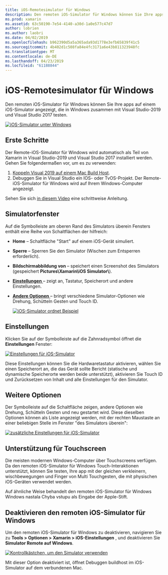 ```yaml
---
title: iOS-Remotesimulator für Windows
description: Den remoten iOS-Simulator für Windows können Sie Ihre apps auf einem iOS-Simulator angezeigt, die in Windows zusammen mit Visual Studio-2019 testen.
ms.prod: xamarin
ms.assetid: 63c50190-7e54-4140-a30d-1a0e577c47d7
author: lobrien
ms.author: laobri
ms.date: 04/02/2019
ms.openlocfilehash: b962390d5a5a365ada93d1778e3efb65839f41c5
ms.sourcegitcommit: 4b402d1c508fa84e4fc3171a6e43b811323948fc
ms.translationtype: MT
ms.contentlocale: de-DE
ms.lasthandoff: 04/23/2019
ms.locfileid: "61188844"
---
```

# <a name="remoted-ios-simulator-for-windows"></a>iOS-Remotesimulator für Windows

Den remoten iOS-Simulator für Windows können Sie Ihre apps auf einem iOS-Simulator angezeigt, die in Windows zusammen mit Visual Studio-2019 und Visual Studio 2017 testen.

[![iOS-Simulator unter Windows](images/hero-sml.png "iOS-Simulator unter Windows")](images/hero.png#lightbox)

## <a name="getting-started"></a>Erste Schritte

Der Remote-iOS-Simulator für Windows wird automatisch als Teil von Xamarin in Visual Studio-2019 und Visual Studio 2017 installiert werden. Gehen Sie folgendermaßen vor, um es zu verwenden:

1. [Koppeln Visual 2019 auf einem Mac Build Host](~/ios/get-started/installation/windows/connecting-to-mac/index.md).
2. Debuggen Sie in Visual Studio ein IOS- oder TvOS-Projekt. Der Remote-iOS-Simulator für Windows wird auf Ihrem Windows-Computer angezeigt.

Sehen Sie sich [in diesem Video](deploy.md) eine schrittweise Anleitung.

## <a name="simulator-window"></a>Simulatorfenster

Auf die Symbolleiste am oberen Rand des Simulators überein Fensters enthält eine Reihe von Schaltflächen der hilfreich:

- **Home** – Schaltfläche "Start" auf einem iOS-Gerät simuliert.
- **Sperre** – Sperren Sie den Simulator (Wischen zum Entsperren erforderlich).
- **Bildschirmabbildung von** – speichert einen Screenshot des Simulators (gespeichert **Pictures\Xamarin\iOS Simulator\\**).
- [**Einstellungen** ](#settings) – zeigt an, Tastatur, Speicherort und andere Einstellungen.
- [**Andere Optionen** ](#other-options) – bringt verschiedene Simulator-Optionen wie Drehung, Schütteln Gesten und Touch ID.

    [![iOS-Simulator ordnet Beispiel](images/maps-app-sml.png "iOS-Simulator zuordnet, Beispiel")](images/maps-app.png#lightbox)

## <a name="settings"></a>Einstellungen

Klicken Sie auf der Symbolleiste auf die Zahnradsymbol öffnet die **Einstellungen** Fenster:

[![Einstellungen für iOS-Simulator](images/settings-sml.png "Einstellungen für iOS-Simulator")](images/settings.png#lightbox)

Diese Einstellungen können Sie die Hardwaretastatur aktivieren, wählen Sie einen Speicherort an, die das Gerät sollte Bericht (statische und dynamische Speicherorte werden beide unterstützt), aktivieren Sie Touch ID und Zurücksetzen von Inhalt und alle Einstellungen für den Simulator.

## <a name="other-options"></a>Weitere Optionen

Der Symbolleiste auf die Schaltfläche zeigen, andere Optionen wie Drehung, Schütteln Gesten und neu gestartet wird. Diese dieselben Optionen können als Liste angezeigt werden, mit der rechten Maustaste an einer beliebigen Stelle im Fenster "des Simulators überein":

[![zusätzliche Einstellungen für iOS-Simulator](images/more-sml.png "zusätzliche Einstellungen für iOS-Simulator")](images/more.png#lightbox)

## <a name="touchscreen-support"></a>Unterstützung für Touchscreen

Die meisten modernen Windows-Computer über Touchscreens verfügen. Da den remoten iOS-Simulator für Windows Touch-Interaktionen unterstützt, können Sie testen, Ihre app mit der gleichen verkleinern, wischbewegungen und Finger von Multi Touchgesten, die mit physischen iOS-Geräten verwendet werden.

Auf ähnliche Weise behandelt den remoten iOS-Simulator für Windows Windows nastala Chyba vstupu als Eingabe der Apple-Stift.

## <a name="disabling-the-remoted-ios-simulator-for-windows"></a>Deaktivieren den remoten iOS-Simulator für Windows

Um den remoten iOS-Simulator für Windows zu deaktivieren, navigieren Sie zu **Tools > Optionen > Xamarin > iOS-Einstellungen** , und deaktivieren Sie **Simulator Remote auf Windows**.

[![Kontrollkästchen, um den Simulator verwenden](images/options-sml.png "Kontrollkästchen, um den Simulator verwenden.")](images/options.png#lightbox)

Mit dieser Option deaktiviert ist, öffnet Debuggen buildhost im iOS-Simulator auf dem verbundenen Mac.
